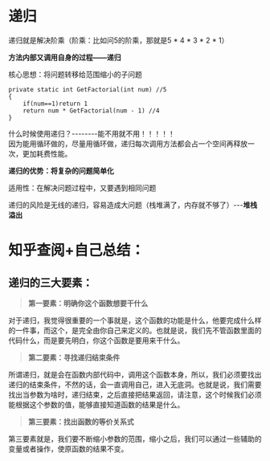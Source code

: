 递归
==
递归就是解决阶乘（阶乘：比如问5的阶乘，那就是5 * 4 * 3 * 2 * 1） 

**方法内部又调用自身的过程——递归**  

核心思想：将问题转移给范围缩小的子问题  
```
private static int GetFactorial(int num) //5
{
    if(num==1)return 1
    return num * GetFactorial(num - 1) //4
}  
```  
什么时候使用递归？--------能不用就不用！！！！！  
因为能用循环做的，尽量用循环做，递归每次调用方法都会占一个空间再释放一次，更加耗费性能。  

**递归的优势：将复杂的问题简单化**  

适用性：在解决问题过程中，又要遇到相同问题  

递归的风险是无线的递归，容易造成大问题（栈堆满了，内存就不够了）---**堆栈溢出**  

知乎查阅+自己总结：
==
递归的三大要素：
--
>**第一要素：明确你这个函数想要干什么**

对于递归，我觉得很重要的一个事就是，这个函数的功能是什么，他要完成什么样的一件事，而这个，是完全由你自己来定义的。也就是说，我们先不管函数里面的代码什么，而是要先明白，你这个函数是要用来干什么。  

>**第二要素：寻找递归结束条件**  

所谓递归，就是会在函数内部代码中，调用这个函数本身，所以，我们必须要找出递归的结束条件，不然的话，会一直调用自己，进入无底洞。也就是说，我们需要找出当参数为啥时，递归结束，之后直接把结果返回，请注意，这个时候我们必须能根据这个参数的值，能够直接知道函数的结果是什么。

>**第三要素：找出函数的等价关系式**

第三要素就是，我们要不断缩小参数的范围，缩小之后，我们可以通过一些辅助的变量或者操作，使原函数的结果不变。

